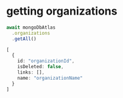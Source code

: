 # getting organizations

``` typescript
await mongoDbAtlas
  .organizations
  .getAll()
```

``` typescript
[
  {
    id: "organizationId",
    isDeleted: false,
    links: [],
    name: "organizationName"
  }
]
```
